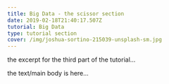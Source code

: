 ```yaml
---
title: Big Data - the scissor section
date: 2019-02-18T21:40:17.507Z
tutorial: Big Data
type: tutorial section
cover: /img/joshua-sortino-215039-unsplash-sm.jpg
---
```


the excerpt for the third part of the tutorial...

<!-- end -->
<!-- of excerpt -->

the text/main body is here...